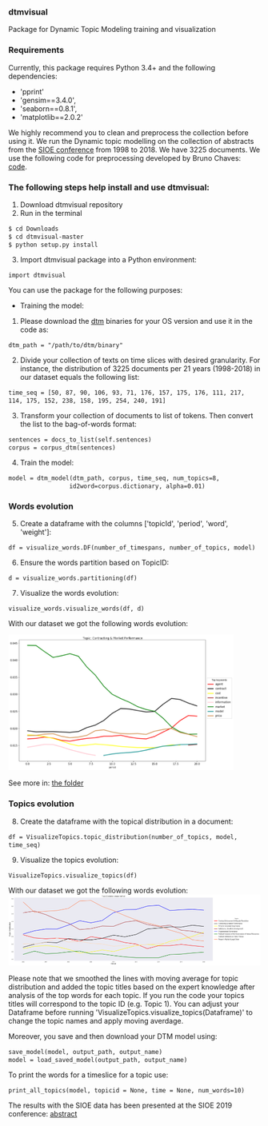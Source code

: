 ### dtmvisual
Package for Dynamic Topic Modeling training and visualization 

### Requirements
Currently, this package requires Python 3.4+ and the following dependencies:

* 'pprint'
* 'gensim==3.4.0',
* 'seaborn==0.8.1', 
* 'matplotlib==2.0.2'

We highly recommend you to clean and preprocess the collection before using it. We run the Dynamic topic modelling on the collection of abstracts from the [SIOE conference](https://www.sioe.org/conference/2019) from 1998 to 2018. We have 3225 documents. We use the following code for preprocessing developed by Bruno Chaves: [code](https://github.com/chaves/sioeTopics/blob/master/GetCleanCorpus.ipynb). 

### The following steps help install and use dtmvisual:

1. Download dtmvisual repository
2. Run in the terminal
```
$ cd Downloads
$ cd dtmvisual-master
$ python setup.py install
```
3. Import dtmvisual package into a Python environment:

```
import dtmvisual
```
You can use the package for the following purposes:
* Training the model:
1. Please download the [dtm](https://github.com/magsilva/dtm/tree/master/bin) binaries for your OS version and use it in the code as:

```
dtm_path = "/path/to/dtm/binary"
```
2. Divide your collection of texts on time slices with desired granularity. For instance, the distribution of 3225 documents per 21 years (1998-2018) in our dataset equals the following list:
```
time_seq = [50, 87, 90, 106, 93, 71, 176, 157, 175, 176, 111, 217, 114, 175, 152, 238, 158, 195, 254, 240, 191]
```
3. Transform your collection of documents to list of tokens. Then convert the list to the bag-of-words format:
```
sentences = docs_to_list(self.sentences)
corpus = corpus_dtm(sentences)
```
4. Train the model:
```
model = dtm_model(dtm_path, corpus, time_seq, num_topics=8,
                 id2word=corpus.dictionary, alpha=0.01) 
```
### Words evolution

5. Create a dataframe with the columns ['topicId', 'period', 'word', 'weight']:
```
df = visualize_words.DF(number_of_timespans, number_of_topics, model)
```
6. Ensure the words partition based on TopicID:
```
d = visualize_words.partitioning(df)
```
7. Visualize the words evolution:
```
visualize_words.visualize_words(df, d)
```
With our dataset we got the following words evolution:

<img src=https://github.com/GSukr/dtmvisual/blob/master/results/topics/topic0.png width=450>

See more in: [the folder](https://github.com/GSukr/dtmvisual/tree/master/results/topics)

### Topics evolution

8. Create the dataframe with the topical distribution in a document:
```
df = VisualizeTopics.topic_distribution(number_of_topics, model, time_seq)
```
9. Visualize the topics evolution:
```
VisualizeTopics.visualize_topics(df)
```
With our dataset we got the following words evolution:
![topics](https://github.com/GSukr/dtmvisual/blob/master/results/topic_distribution.png)

Please note that we smoothed the lines with moving average for topic distribution and added the topic titles based on the expert knowledge after analysis of the top words for each topic. If you run the code your topics titles will correspond to the topic ID (e.g. Topic 1). You can adjust your Dataframe before running 'VisualizeTopics.visualize_topics(Dataframe)' to change the topic names and apply moving averdage. 

Moreover, you save and then download your DTM model using:
```
save_model(model, output_path, output_name)
model = load_saved_model(output_path, output_name)
```
To print the words for a timeslice for a topic use:
```
print_all_topics(model, topicid = None, time = None, num_words=10)
```
The results with the SIOE data has been presented at the SIOE 2019 conference: [abstract](https://papers.sioe.org/paper/2466.html)
